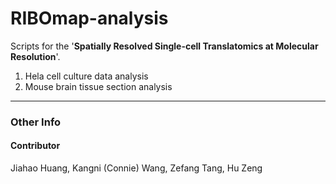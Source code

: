 # RIBOmap-analysis

Scripts for the '**Spatially Resolved Single-cell Translatomics at Molecular Resolution**'. 

1. Hela cell culture data analysis
2. Mouse brain tissue section analysis

***


### Other Info

#### Contributor

Jiahao Huang, Kangni (Connie) Wang, Zefang Tang, Hu Zeng
